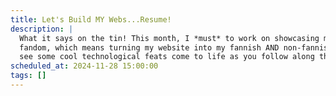 ```yaml
---
title: Let's Build MY Webs...Resume!
description: |
  What it says on the tin! This month, I *must* to work on showcasing my talents beyond
  fandom, which means turning my website into my fannish AND non-fannish resume. Come 
  see some cool technological feats come to life as you follow along this rebuild.
scheduled_at: 2024-11-28 15:00:00
tags: []
---
```


